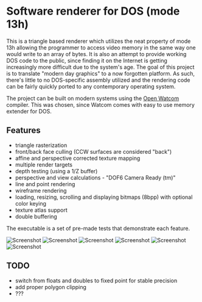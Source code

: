 Software renderer for DOS (mode 13h)
================
This is a triangle based renderer which utilizes the neat property of mode 13h allowing the programmer to access video memory in the same way one would write to an array of bytes. It is also an attempt to provide working DOS code to the public, since finding it on the Internet is getting increasingly more difficult due to the system's age. The goal of this project is to translate "modern day graphics" to a now forgotten platform. As such, there's little to no DOS-specific assembly utilized and the rendering code can be fairly quickly ported to any contemporary operating system.

The project can be built on modern systems using the [Open Watcom](http://www.openwatcom.org/) compiler. This was chosen, since Watcom comes with easy to use memory extender for DOS.

Features
-------

- triangle rasterization
- front/back face culling (CCW surfaces are considered "back")
- affine and perspective corrected texture mapping
- multiple render targets
- depth testing (using a 1/Z buffer)
- perspective and view calculations - "DOF6 Camera Ready (tm)"
- line and point rendering
- wireframe rendering
- loading, resizing, scrolling and displaying bitmaps (8bpp) with optional color keying
- texture atlas support
- double buffering

The executable is a set of pre-made tests that demonstrate each feature.

![Screenshot](http://kondrak.info/images/dos3d/1.png?raw=true)
![Screenshot](http://kondrak.info/images/dos3d/2.png?raw=true)
![Screenshot](http://kondrak.info/images/dos3d/3.png?raw=true)
![Screenshot](http://kondrak.info/images/dos3d/q_shambler.gif?raw=true)
![Screenshot](http://kondrak.info/images/dos3d/4.png?raw=true)
![Screenshot](http://kondrak.info/images/dos3d/5.png?raw=true)

TODO
-------

- switch from floats and doubles to fixed point for stable precision
- add proper polygon clipping
- ???
